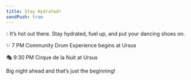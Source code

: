 ```yaml
---
title: Stay Hydrated!
sendPush: true
---
```


💧 It’s hot out there. Stay hydrated, fuel up, and put your dancing shoes on.

✨ 7 PM Community Drum Experience begins at Ursus

🎭 9:30 PM Cirque de la Nuit at Ursus

Big night ahead and that’s just the beginning!
